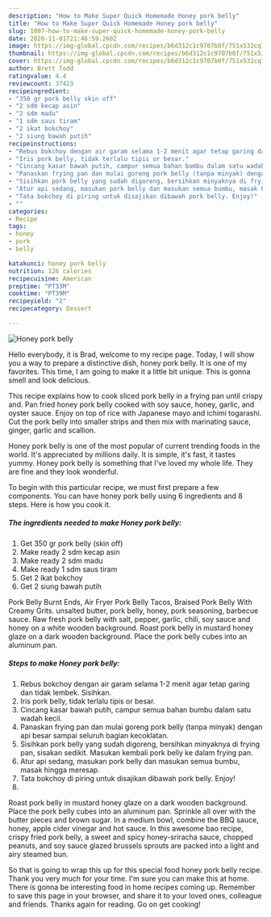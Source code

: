 ```yaml
---
description: "How to Make Super Quick Homemade Honey pork belly"
title: "How to Make Super Quick Homemade Honey pork belly"
slug: 1097-how-to-make-super-quick-homemade-honey-pork-belly
date: 2020-11-01T21:46:59.260Z
image: https://img-global.cpcdn.com/recipes/b6d312c1c9707b0f/751x532cq70/honey-pork-belly-foto-resep-utama.jpg
thumbnail: https://img-global.cpcdn.com/recipes/b6d312c1c9707b0f/751x532cq70/honey-pork-belly-foto-resep-utama.jpg
cover: https://img-global.cpcdn.com/recipes/b6d312c1c9707b0f/751x532cq70/honey-pork-belly-foto-resep-utama.jpg
author: Brett Todd
ratingvalue: 4.4
reviewcount: 37423
recipeingredient:
- "350 gr pork belly skin off"
- "2 sdm kecap asin"
- "2 sdm madu"
- "1 sdm saus tiram"
- "2 ikat bokchoy"
- "2 siung bawah putih"
recipeinstructions:
- "Rebus bokchoy dengan air garam selama 1-2 menit agar tetap garing dan tidak lembek. Sisihkan."
- "Iris pork belly, tidak terlalu tipis or besar."
- "Cincang kasar bawah putih, campur semua bahan bumbu dalam satu wadah kecil."
- "Panaskan frying pan dan mulai goreng pork belly (tanpa minyak) dengan api besar sampai seluruh bagian kecoklatan."
- "Sisihkan pork belly yang sudah digoreng, bersihkan minyaknya di frying pan, sisakan sedikit. Masukan kembali pork belly ke dalam frying pan."
- "Atur api sedang, masukan pork belly dan masukan semua bumbu, masak hingga meresap."
- "Tata bokchoy di piring untuk disajikan dibawah pork belly. Enjoy!"
- ""
categories:
- Recipe
tags:
- honey
- pork
- belly

katakunci: honey pork belly 
nutrition: 126 calories
recipecuisine: American
preptime: "PT33M"
cooktime: "PT39M"
recipeyield: "2"
recipecategory: Dessert

---
```



![Honey pork belly](https://img-global.cpcdn.com/recipes/b6d312c1c9707b0f/751x532cq70/honey-pork-belly-foto-resep-utama.jpg)

Hello everybody, it is Brad, welcome to my recipe page. Today, I will show you a way to prepare a distinctive dish, honey pork belly. It is one of my favorites. This time, I am going to make it a little bit unique. This is gonna smell and look delicious.

This recipe explains how to cook sliced pork belly in a frying pan until crispy and. Pan fried honey pork belly cooked with soy sauce, honey, garlic, and oyster sauce. Enjoy on top of rice with Japanese mayo and ichimi togarashi. Cut the pork belly into smaller strips and then mix with marinating sauce, ginger, garlic and scallion.

Honey pork belly is one of the most popular of current trending foods in the world. It's appreciated by millions daily. It is simple, it's fast, it tastes yummy. Honey pork belly is something that I've loved my whole life. They are fine and they look wonderful.


To begin with this particular recipe, we must first prepare a few components. You can have honey pork belly using 6 ingredients and 8 steps. Here is how you cook it.

<!--inarticleads1-->

##### The ingredients needed to make Honey pork belly:

1. Get 350 gr pork belly (skin off)
1. Make ready 2 sdm kecap asin
1. Make ready 2 sdm madu
1. Make ready 1 sdm saus tiram
1. Get 2 ikat bokchoy
1. Get 2 siung bawah putih


Pork Belly Burnt Ends, Air Fryer Pork Belly Tacos, Braised Pork Belly With Creamy Grits. unsalted butter, pork belly, honey, pork seasoning, barbecue sauce. Raw fresh pork belly with salt, pepper, garlic, chili, soy sauce and honey on a white wooden background. Roast pork belly in mustard honey glaze on a dark wooden background. Place the pork belly cubes into an aluminum pan. 

<!--inarticleads2-->

##### Steps to make Honey pork belly:

1. Rebus bokchoy dengan air garam selama 1-2 menit agar tetap garing dan tidak lembek. Sisihkan.
1. Iris pork belly, tidak terlalu tipis or besar.
1. Cincang kasar bawah putih, campur semua bahan bumbu dalam satu wadah kecil.
1. Panaskan frying pan dan mulai goreng pork belly (tanpa minyak) dengan api besar sampai seluruh bagian kecoklatan.
1. Sisihkan pork belly yang sudah digoreng, bersihkan minyaknya di frying pan, sisakan sedikit. Masukan kembali pork belly ke dalam frying pan.
1. Atur api sedang, masukan pork belly dan masukan semua bumbu, masak hingga meresap.
1. Tata bokchoy di piring untuk disajikan dibawah pork belly. Enjoy!
1. 


Roast pork belly in mustard honey glaze on a dark wooden background. Place the pork belly cubes into an aluminum pan. Sprinkle all over with the butter pieces and brown sugar. In a medium bowl, combine the BBQ sauce, honey, apple cider vinegar and hot sauce. In this awesome bao recipe, crispy fried pork belly, a sweet and spicy honey-sriracha sauce, chopped peanuts, and soy sauce glazed brussels sprouts are packed into a light and airy steamed bun. 

So that is going to wrap this up for this special food honey pork belly recipe. Thank you very much for your time. I'm sure you can make this at home. There is gonna be interesting food in home recipes coming up. Remember to save this page in your browser, and share it to your loved ones, colleague and friends. Thanks again for reading. Go on get cooking!
